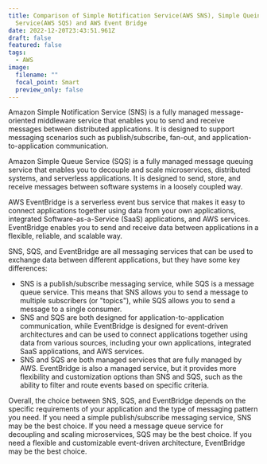 ```yaml
---
title: Comparison of Simple Notification Service(AWS SNS), Simple Queing
  Service(AWS SQS) and AWS Event Bridge
date: 2022-12-20T23:43:51.961Z
draft: false
featured: false
tags:
  - AWS
image:
  filename: ""
  focal_point: Smart
  preview_only: false
---
```

Amazon Simple Notification Service (SNS) is a fully managed message-oriented middleware service that enables you to send and receive messages between distributed applications. It is designed to support messaging scenarios such as publish/subscribe, fan-out, and application-to-application communication.

Amazon Simple Queue Service (SQS) is a fully managed message queuing service that enables you to decouple and scale microservices, distributed systems, and serverless applications. It is designed to send, store, and receive messages between software systems in a loosely coupled way.

AWS EventBridge is a serverless event bus service that makes it easy to connect applications together using data from your own applications, integrated Software-as-a-Service (SaaS) applications, and AWS services. EventBridge enables you to send and receive data between applications in a flexible, reliable, and scalable way.

SNS, SQS, and EventBridge are all messaging services that can be used to exchange data between different applications, but they have some key differences:

* SNS is a publish/subscribe messaging service, while SQS is a message queue service. This means that SNS allows you to send a message to multiple subscribers (or "topics"), while SQS allows you to send a message to a single consumer.
* SNS and SQS are both designed for application-to-application communication, while EventBridge is designed for event-driven architectures and can be used to connect applications together using data from various sources, including your own applications, integrated SaaS applications, and AWS services.
* SNS and SQS are both managed services that are fully managed by AWS. EventBridge is also a managed service, but it provides more flexibility and customization options than SNS and SQS, such as the ability to filter and route events based on specific criteria.

Overall, the choice between SNS, SQS, and EventBridge depends on the specific requirements of your application and the type of messaging pattern you need. If you need a simple publish/subscribe messaging service, SNS may be the best choice. If you need a message queue service for decoupling and scaling microservices, SQS may be the best choice. If you need a flexible and customizable event-driven architecture, EventBridge may be the best choice.